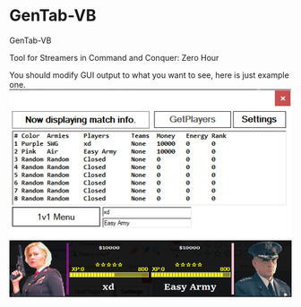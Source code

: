 # GenTab-VB
GenTab-VB


Tool for Streamers in Command and Conquer: Zero Hour

You should modify GUI output to what you want to see, here is just example one.
![Alt text](/menu1.png?raw=true "Main Menu")
![Alt text](/menu2.png?raw=true "Stream Menu")
